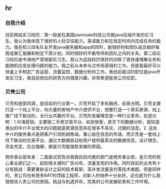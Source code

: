 
## hr

### 自我介绍
目前两段实习经历：第一段是在美国panimate科技公司做java后端开发的实习生。我认为我体现了很好的人际交往能力，英语能力和在规定时间内完成任务的能力。我在和三四名队友开发java服务器和app的同时，能很好的和团队成员做好每周成果汇报展和制定下周计划。同时很好的平衡导师和团队之间的关系。第二段实习经历是中海地产营销部实习生。我认为这段经历很好的训练了我快速理解业务和能随机应变处理问题的能力。我之前从未参与过市场营销的工作。但是我最好可以快速上手制定广告运营，流量监控，数据分析的工作。我目前面试的职位是java开发实习生，我目前岗位的研究方向很感兴趣，非常希望能来公司任职。

### 贝壳公司
贝壳和链家同源，是目前的行业第一。贝壳开启了多轮融资，前景光明。贝壳主要打造一个线上平台，向大量的房地产中介提供平台，想要打造一个真实房源，线上推广线下联动的，全行业共赢的平台。贝壳的发展理念是一种行业革命，前途光明：1.中海营销，主要做二手房交易平台，如安居客，房天下的数据分析，我知道类似的中介平台很大的问题就是房源信息存在很多不真实，过期的消息。2. 这些中介的服务重点是把客户引领到销售端，重心放在信息的传递。而贝壳是一套线上线下联动的交易平台，通过大数据驱动给用户提供最真实的数据信息。设计理念，资金充足，后台强硬，都是贝壳能强势发展的原因。

商务事业部本身：二面面试官告诉我我目前内推的部门是商务事业部，是贝壳的核心事业部们之一。起到很关键的广告分布，流量变现的作用。同时目前的业务有十分有挑战：需要重新设计之前的技术框架，高并发流量迭代等技术难题。但是同样的，贵公司也有很多BAT的顶级工程师，对新人的培养十分友好。这也是为什么我很想进入贵公司的原因。挑战与机遇并存，完美的公司发展前景和工作环境。



